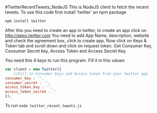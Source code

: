 #TwitterRecentTweets_NodeJS
This is NodeJS client to fetch the recent tweets. 
To use this code first install 'twitter' an npm package
```javascript
npm install twitter
```

After this you need to create an app in twitter, to create an app click on http://apps.twitter.com 
You need to add App Name, description, website and check the agreement box, click to create app. 
Now click on Keys & Token tab and scroll down and click on request token. 
Get Consumer Key, Consumer Secret key, Access Token and Access Secret Key.

You need this 4 keys to run this program. Fill it in this values

```javascript
var client = new Twitter({
	//Fill in Consumer keys and Access token from your twitter app
consumer_key : '',
consumer_secret : '',
access_token_key : '',
access_token_secret : ''
});
```

To run ```node twitter_recent_tweets.js```
